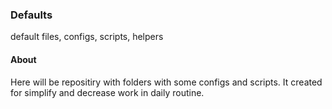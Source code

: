### Defaults
default files, configs, scripts, helpers
#### About
Here will be repositiry with folders with some configs and scripts. It created for simplify and decrease work in daily routine.
